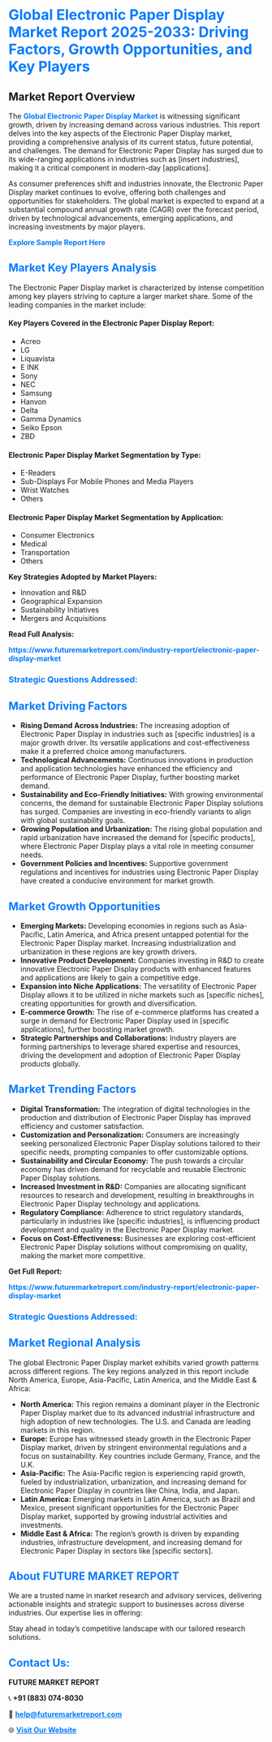 <h1 style="color: #007BFF;">Global Electronic Paper Display Market Report 2025-2033: Driving Factors, Growth Opportunities, and Key Players</h1>

<section id="overview">
<h2>Market Report Overview</h2>
<p>The <a href="https://www.futuremarketreport.com/industry-report/electronic-paper-display-market" style="color: #007BFF; text-decoration: none;"><strong>Global Electronic Paper Display Market</strong></a> is witnessing significant growth, driven by increasing demand across various industries. This report delves into the key aspects of the Electronic Paper Display market, providing a comprehensive analysis of its current status, future potential, and challenges. The demand for Electronic Paper Display has surged due to its wide-ranging applications in industries such as [insert industries], making it a critical component in modern-day [applications].</p>
<p>As consumer preferences shift and industries innovate, the Electronic Paper Display market continues to evolve, offering both challenges and opportunities for stakeholders. The global market is expected to expand at a substantial compound annual growth rate (CAGR) over the forecast period, driven by technological advancements, emerging applications, and increasing investments by major players.</p>
</section>

<section id="overview">
<p><a href="https://www.futuremarketreport.com/request-sample/reportId=75934" style="color: #007BFF; text-decoration: none;"><strong>Explore Sample Report Here</strong></a></p>
</section>

<section id="key-players">
<h2 style="color: #007BFF;">Market Key Players Analysis</h2>
<p>The Electronic Paper Display market is characterized by intense competition among key players striving to capture a larger market share. Some of the leading companies in the market include:</p>
<h4>Key Players Covered in the Electronic Paper Display Report:</h4>
<ul><li>Acreo</li><li>LG</li><li>Liquavista</li><li>E INK</li><li>Sony</li><li>NEC</li><li>Samsung</li><li>Hanvon</li><li>Delta</li><li>Gamma Dynamics</li><li>Seiko Epson</li><li>ZBD</li></ul>
<h4>Electronic Paper Display Market Segmentation by Type:</h4>
<ul><li>E-Readers</li><li>Sub-Displays For Mobile Phones and Media Players</li><li>Wrist Watches</li><li>Others</li></ul>

<h4>Electronic Paper Display Market Segmentation by Application:</h4>
<ul><li>Consumer Electronics</li><li>Medical</li><li>Transportation</li><li>Others</li></ul>
<p><strong>Key Strategies Adopted by Market Players:</strong></p>
<ul>
<li>Innovation and R&D</li>
<li>Geographical Expansion</li>
<li>Sustainability Initiatives</li>
<li>Mergers and Acquisitions</li>
</ul>
</section>

<section>
<p><strong>Read Full Analysis: </strong></p><a href="https://www.futuremarketreport.com/industry-report/electronic-paper-display-market" style="color: #007BFF; text-decoration: none;"><strong>https://www.futuremarketreport.com/industry-report/electronic-paper-display-market</strong></a>
<h3 style="color: #007BFF;">Strategic Questions Addressed:</h3>
</section>

<section id="driving-factors">
<h2 style="color: #007BFF;">Market Driving Factors</h2>
<ul>
<li><strong>Rising Demand Across Industries:</strong> The increasing adoption of Electronic Paper Display in industries such as [specific industries] is a major growth driver. Its versatile applications and cost-effectiveness make it a preferred choice among manufacturers.</li>
<li><strong>Technological Advancements:</strong> Continuous innovations in production and application technologies have enhanced the efficiency and performance of Electronic Paper Display, further boosting market demand.</li>
<li><strong>Sustainability and Eco-Friendly Initiatives:</strong> With growing environmental concerns, the demand for sustainable Electronic Paper Display solutions has surged. Companies are investing in eco-friendly variants to align with global sustainability goals.</li>
<li><strong>Growing Population and Urbanization:</strong> The rising global population and rapid urbanization have increased the demand for [specific products], where Electronic Paper Display plays a vital role in meeting consumer needs.</li>
<li><strong>Government Policies and Incentives:</strong> Supportive government regulations and incentives for industries using Electronic Paper Display have created a conducive environment for market growth.</li>
</ul>
</section>

<section id="growth-opportunities">
<h2 style="color: #007BFF;">Market Growth Opportunities</h2>
<ul>
<li><strong>Emerging Markets:</strong> Developing economies in regions such as Asia-Pacific, Latin America, and Africa present untapped potential for the Electronic Paper Display market. Increasing industrialization and urbanization in these regions are key growth drivers.</li>
<li><strong>Innovative Product Development:</strong> Companies investing in R&D to create innovative Electronic Paper Display products with enhanced features and applications are likely to gain a competitive edge.</li>
<li><strong>Expansion into Niche Applications:</strong> The versatility of Electronic Paper Display allows it to be utilized in niche markets such as [specific niches], creating opportunities for growth and diversification.</li>
<li><strong>E-commerce Growth:</strong> The rise of e-commerce platforms has created a surge in demand for Electronic Paper Display used in [specific applications], further boosting market growth.</li>
<li><strong>Strategic Partnerships and Collaborations:</strong> Industry players are forming partnerships to leverage shared expertise and resources, driving the development and adoption of Electronic Paper Display products globally.</li>
</ul>
</section>

<section id="trending-factors">
<h2 style="color: #007BFF;">Market Trending Factors</h2>
<ul>
<li><strong>Digital Transformation:</strong> The integration of digital technologies in the production and distribution of Electronic Paper Display has improved efficiency and customer satisfaction.</li>
<li><strong>Customization and Personalization:</strong> Consumers are increasingly seeking personalized Electronic Paper Display solutions tailored to their specific needs, prompting companies to offer customizable options.</li>
<li><strong>Sustainability and Circular Economy:</strong> The push towards a circular economy has driven demand for recyclable and reusable Electronic Paper Display solutions.</li>
<li><strong>Increased Investment in R&D:</strong> Companies are allocating significant resources to research and development, resulting in breakthroughs in Electronic Paper Display technology and applications.</li>
<li><strong>Regulatory Compliance:</strong> Adherence to strict regulatory standards, particularly in industries like [specific industries], is influencing product development and quality in the Electronic Paper Display market.</li>
<li><strong>Focus on Cost-Effectiveness:</strong> Businesses are exploring cost-efficient Electronic Paper Display solutions without compromising on quality, making the market more competitive.</li>
</ul>
</section>

<section>
<p><strong>Get Full Report: </strong></p><a href="https://www.futuremarketreport.com/industry-report/electronic-paper-display-market" style="color: #007BFF; text-decoration: none;"><strong>https://www.futuremarketreport.com/industry-report/electronic-paper-display-market</strong></a>
<h3 style="color: #007BFF;">Strategic Questions Addressed:</h3>
</section>


<section id="regional-analysis">
<h2 style="color: #007BFF;">Market Regional Analysis</h2>
<p>The global Electronic Paper Display market exhibits varied growth patterns across different regions. The key regions analyzed in this report include North America, Europe, Asia-Pacific, Latin America, and the Middle East & Africa:</p>
<ul>
<li><strong>North America:</strong> This region remains a dominant player in the Electronic Paper Display market due to its advanced industrial infrastructure and high adoption of new technologies. The U.S. and Canada are leading markets in this region.</li>
<li><strong>Europe:</strong> Europe has witnessed steady growth in the Electronic Paper Display market, driven by stringent environmental regulations and a focus on sustainability. Key countries include Germany, France, and the U.K.</li>
<li><strong>Asia-Pacific:</strong> The Asia-Pacific region is experiencing rapid growth, fueled by industrialization, urbanization, and increasing demand for Electronic Paper Display in countries like China, India, and Japan.</li>
<li><strong>Latin America:</strong> Emerging markets in Latin America, such as Brazil and Mexico, present significant opportunities for the Electronic Paper Display market, supported by growing industrial activities and investments.</li>
<li><strong>Middle East & Africa:</strong> The region’s growth is driven by expanding industries, infrastructure development, and increasing demand for Electronic Paper Display in sectors like [specific sectors].</li>
</ul>
</section>

<footer>
<h2 style="color: #007BFF;">About FUTURE MARKET REPORT</h2>
<p>We are a trusted name in market research and advisory services, delivering actionable insights and strategic support to businesses across diverse industries. Our expertise lies in offering:</p>

<p>Stay ahead in today’s competitive landscape with our tailored research solutions.</p>

<h2 style="color: #007BFF;">Contact Us:</h2>
<p><strong>FUTURE MARKET REPORT</strong></p>
<p>📞 <strong>+91 (883) 074-8030</strong></p>
<p>📧 <strong><a href="mailto:help@futuremarketreport.com" style="color: #007BFF;">help@futuremarketreport.com</a></strong></p>
<p>🌐 <strong><a href="https://www.futuremarketreport.com/" style="color: #007BFF;">Visit Our Website</a></strong></p>
</footer>